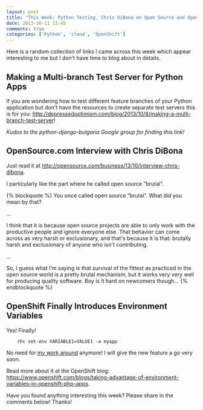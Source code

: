 ```yaml
---
layout: post
title: "This Week: Python Testing, Chris DiBona on Open Source and OpenShift ENV Variables"
date: 2013-10-11 12:45
comments: true
categories: ['Python', 'cloud', 'OpenShift']
---
```


Here is a random collection of links I came across this week which
appear interesting to me but I don't have time to blog about in details.

Making a Multi-branch Test Server for Python Apps
-------------------------------------------------

If you are wondering how to test different feature branches of your Python
application but don't have the resources to create separate test servers this
is for you: 
<http://depressedoptimism.com/blog/2013/10/8/making-a-multi-branch-test-server>!

*Kudos to the python-django-bulgaria Google group for finding this link!*

OpenSource.com Interview with Chris DiBona
---------------------------------------

Just read it at
<http://opensource.com/business/13/10/interview-chris-dibona>.

I particularly like the part where he called open source "brutal".

{% blockquote %}
You once called open source “brutal”. What did you mean by that?

...

I think that it is because open source projects are able to only work with the
productive people and ignore everyone else. That behavior can come across as
very harsh or exclusionary, and that's because it is that: brutally harsh and
exclusionary of anyone who isn't contributing.

...

So, I guess what I'm saying is that survival of the fittest as practiced in the
open source world is a pretty brutal mechanism, but it works very very well for
producing quality software. Boy is it hard on newcomers though...
{% endblockquote %}

OpenShift Finally Introduces Environment Variables
---------------------------------------------------

Yes! Finally! 

        rhc set-env VARIABLE1=VALUE1 -a myapp

No need for 
[my work around](/blog/2013/07/08/tip-setting-secure-env-variables-on-red-hat-openshift/)
anymore! I will give the new feature a go very soon. 

Read more about it at the OpenShift blog:
<https://www.openshift.com/blogs/taking-advantage-of-environment-variables-in-openshift-php-apps>.


Have you found anything interesting this week? Please share in the comments below! Thanks!
